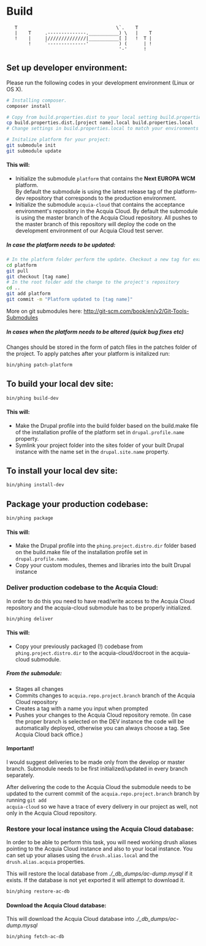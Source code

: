 # Build

       T                                    \`.    T
       |    T     .--------------.___________) \   |    T
       !    |     |//////////////|___________[ ]   !  T |
            !     `--------------'           ) (      | !
                                             '-'      !


## Set up developer environment:

Please run the following codes in your development environment (Linux or OS X).

```bash
# Installing composer.
composer install

# Copy from build.properties.dist to your local setting build.properties.[project name].local depending on which project you are building.
cp build.properties.dist.[project name].local build.properties.local
# Change settings in build.properties.local to match your environments

# Initalize platform for your project:
git submodule init
git submodule update
```



#### This will:
*   Initialize the submodule <code>platform</code> that contains the **Next EUROPA WCM** platform.  
By default the submodule is using the latest release tag of the platform-dev repository that corresponds to the production environment.
*   Initialize the submodule <code>acquia-cloud</code> that contains the acceptance environment's repository in the Acquia Cloud. By default the submodule is using the master branch of the Acquia Cloud repository. All pushes to the master branch of this repository will deploy the code on the development environment of our Acquia Cloud test server.

##### In case the platform needs to be updated:
```bash
# In the platform folder perform the update. Checkout a new tag for example.
cd platform
git pull
git checkout [tag name]
# In the root folder add the change to the project's repository
cd ..
git add platform
git commit -m "Platform updated to [tag name]"
```
More on git submodules here: http://git-scm.com/book/en/v2/Git-Tools-Submodules

##### In cases when the platform needs to be altered (quick bug fixes etc)

Changes should be stored in the form of patch files in the patches folder of the project. To apply patches after your platform is initalized run:

```bash
bin/phing patch-platform
```

## To build your local dev site:

```bash
bin/phing build-dev
```

#### This will:

*   Make the Drupal profile into the build folder based on the build.make file of the installation profile of the platform set in <code>drupal.profile.name</code> property.
*   Symlink your project folder into the sites folder of your built Drupal instance with the name set in the <code>drupal.site.name</code> property.

## To install your local dev site:

```bash
bin/phing install-dev
```

## Package your production codebase:
```bash
bin/phing package
```

#### This will:

*   Make the Drupal profile into the <code>phing.project.distro.dir</code> folder based on the build.make file of the installation profile set in <code>drupal.profile.name</code>.
*   Copy your custom modules, themes and libraries into the built Drupal instance

### Deliver production codebase to the Acquia Cloud:

In order to do this you need to have read/write access to the Acquia Cloud repository and the acquia-cloud submodule has to be properly initialized.

```bash
bin/phing deliver
```

#### This will:

*   Copy your previously packaged (!) codebase from <code>phing.project.distro.dir</code> to the acquia-cloud/docroot in the acquia-cloud submodule.

##### From the submodule:

*   Stages all changes
*   Commits changes to <code>acquia.repo.project.branch</code> branch of the Acquia Cloud repository
*   Creates a tag with a name you input when prompted
*   Pushes your changes to the Acquia Cloud repository remote. (In case the proper branch is selected on the DEV instance the code will be automatically deployed, otherwise you can always choose a tag. See Acquia Cloud back office.)

#### Important!

I would suggest deliveries to be made only from the develop or master branch. Submodule needs to be first initialized/updated in every branch separately.

After delivering the code to the Acquia Cloud the submodule needs to be updated to the current commit of the <code>acquia.repo.project.branch</code> branch by running <code>git add acquia-cloud</code> so we have a trace of every delivery in our project as well, not only in the Acquia Cloud repository.

### Restore your local instance using the Acquia Cloud database:

In order to be able to perform this task, you will need working drush aliases pointing to the Acquia Cloud instance and also to your local instance. You can set up your aliases using the <code>drush.alias.local</code> and the <code>drush.alias.acquia</code> properties.

This will restore the local database from *./_db_dumps/ac-dump.mysql* if it exists. If the database is not yet exported it will attempt to download it.

```bash
bin/phing restore-ac-db
```

#### Download the Acquia Cloud database:

This will download the Acquia Cloud database into *./_db_dumps/ac-dump.mysql*

```bash
bin/phing fetch-ac-db
```
